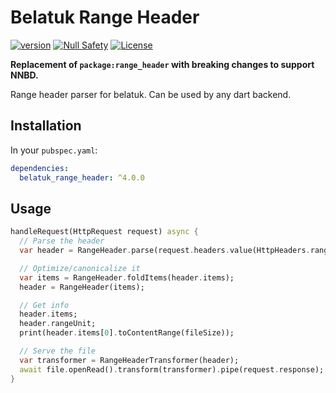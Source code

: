 # Belatuk Range Header

[![version](https://img.shields.io/badge/pub-v4.0.1-brightgreen)](https://pub.dev/packages/belatuk_range_header)
[![Null Safety](https://img.shields.io/badge/null-safety-brightgreen)](https://dart.dev/null-safety)
[![License](https://img.shields.io/github/license/dart-backend/belatuk-common-utilities)](https://github.com/dart-backend/belatuk-common-utilities/blob/main/packages/range_header/LICENSE)

**Replacement of `package:range_header` with breaking changes to support NNBD.**

Range header parser for belatuk. Can be used by any dart backend.

## Installation

In your `pubspec.yaml`:

```yaml
dependencies:
  belatuk_range_header: ^4.0.0
```

## Usage

```dart
handleRequest(HttpRequest request) async {
  // Parse the header
  var header = RangeHeader.parse(request.headers.value(HttpHeaders.rangeHeader));

  // Optimize/canonicalize it
  var items = RangeHeader.foldItems(header.items);
  header = RangeHeader(items);

  // Get info
  header.items;
  header.rangeUnit;
  print(header.items[0].toContentRange(fileSize));

  // Serve the file
  var transformer = RangeHeaderTransformer(header);
  await file.openRead().transform(transformer).pipe(request.response);
}
```

